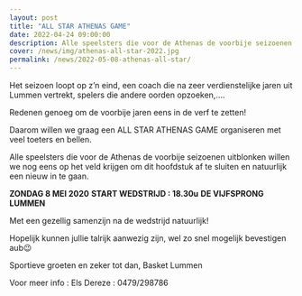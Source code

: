 ```yaml
---
layout: post
title: "ALL STAR ATHENAS GAME"
date: 2022-04-24 09:00:00
description: Alle speelsters die voor de Athenas de voorbije seizoenen uitblonken willen we nog eens op het veld krijgen! 
cover: /news/img/athenas-all-star-2022.jpg
permalink: /news/2022-05-08-athenas-all-star/
---
```


Het seizoen loopt op z’n eind, een coach die na zeer verdienstelijke jaren uit Lummen vertrekt, spelers die andere oorden opzoeken,….

Redenen genoeg om de voorbije jaren eens in de verf te zetten! 

Daarom willen we graag een ALL STAR ATHENAS GAME organiseren met veel toeters en bellen.

Alle speelsters die voor de Athenas de voorbije seizoenen uitblonken willen we nog eens op het veld krijgen om dit hoofdstuk af te sluiten en natuurlijk een nieuw in te gaan.

**ZONDAG 8 MEI 2020**
**START WEDSTRIJD : 18.30u**
**DE VIJFSPRONG LUMMEN**

Met een gezellig samenzijn na de wedstrijd natuurlijk!

Hopelijk kunnen jullie talrijk aanwezig zijn, wel zo snel mogelijk bevestigen aub😉

Sportieve groeten en zeker tot dan,
Basket Lummen

Voor meer info : Els Dereze : 0479/298786